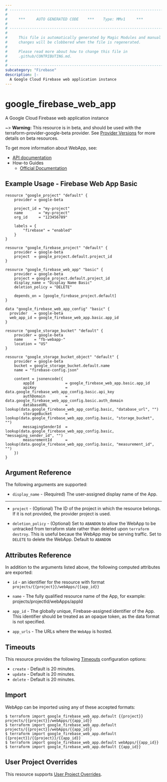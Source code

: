 ```yaml
---
# ----------------------------------------------------------------------------
#
#     ***     AUTO GENERATED CODE    ***    Type: MMv1     ***
#
# ----------------------------------------------------------------------------
#
#     This file is automatically generated by Magic Modules and manual
#     changes will be clobbered when the file is regenerated.
#
#     Please read more about how to change this file in
#     .github/CONTRIBUTING.md.
#
# ----------------------------------------------------------------------------
subcategory: "Firebase"
description: |-
  A Google Cloud Firebase web application instance
---
```


# google\_firebase\_web\_app

A Google Cloud Firebase web application instance

~> **Warning:** This resource is in beta, and should be used with the terraform-provider-google-beta provider.
See [Provider Versions](https://terraform.io/docs/providers/google/guides/provider_versions.html) for more details on beta resources.

To get more information about WebApp, see:

* [API documentation](https://firebase.google.com/docs/reference/firebase-management/rest/v1beta1/projects.webApps)
* How-to Guides
    * [Official Documentation](https://firebase.google.com/)

## Example Usage - Firebase Web App Basic


```hcl
resource "google_project" "default" {
	provider = google-beta

	project_id = "my-project"
	name       = "my-project"
	org_id     = "123456789"

	labels = {
		"firebase" = "enabled"
	}
}

resource "google_firebase_project" "default" {
	provider = google-beta
	project  = google_project.default.project_id
}

resource "google_firebase_web_app" "basic" {
	provider = google-beta
	project = google_project.default.project_id
	display_name = "Display Name Basic"
	deletion_policy = "DELETE"

	depends_on = [google_firebase_project.default]
}

data "google_firebase_web_app_config" "basic" {
  provider   = google-beta
  web_app_id = google_firebase_web_app.basic.app_id
}

resource "google_storage_bucket" "default" {
    provider = google-beta
    name     = "fb-webapp-"
    location = "US"
}

resource "google_storage_bucket_object" "default" {
    provider = google-beta
    bucket = google_storage_bucket.default.name
    name = "firebase-config.json"

    content = jsonencode({
        appId              = google_firebase_web_app.basic.app_id
        apiKey             = data.google_firebase_web_app_config.basic.api_key
        authDomain         = data.google_firebase_web_app_config.basic.auth_domain
        databaseURL        = lookup(data.google_firebase_web_app_config.basic, "database_url", "")
        storageBucket      = lookup(data.google_firebase_web_app_config.basic, "storage_bucket", "")
        messagingSenderId  = lookup(data.google_firebase_web_app_config.basic, "messaging_sender_id", "")
        measurementId      = lookup(data.google_firebase_web_app_config.basic, "measurement_id", "")
    })
}
```

## Argument Reference

The following arguments are supported:


* `display_name` -
  (Required)
  The user-assigned display name of the App.


- - -


* `project` - (Optional) The ID of the project in which the resource belongs.
    If it is not provided, the provider project is used.

* `deletion_policy` - (Optional) Set to `ABANDON` to allow the WebApp to be untracked from terraform state
rather than deleted upon `terraform destroy`. This is useful becaue the WebApp may be
serving traffic. Set to `DELETE` to delete the WebApp. Default to `ABANDON`


## Attributes Reference

In addition to the arguments listed above, the following computed attributes are exported:

* `id` - an identifier for the resource with format `projects/{{project}}/webApps/{{app_id}}`

* `name` -
  The fully qualified resource name of the App, for example:
  projects/projectId/webApps/appId

* `app_id` -
  The globally unique, Firebase-assigned identifier of the App.
  This identifier should be treated as an opaque token, as the data format is not specified.

* `app_urls` -
  The URLs where the `WebApp` is hosted.


## Timeouts

This resource provides the following
[Timeouts](https://developer.hashicorp.com/terraform/plugin/sdkv2/resources/retries-and-customizable-timeouts) configuration options:

- `create` - Default is 20 minutes.
- `update` - Default is 20 minutes.
- `delete` - Default is 20 minutes.

## Import


WebApp can be imported using any of these accepted formats:

```
$ terraform import google_firebase_web_app.default {{project}} projects/{{project}}/webApps/{{app_id}}
$ terraform import google_firebase_web_app.default projects/{{project}}/webApps/{{app_id}}
$ terraform import google_firebase_web_app.default {{project}}/{{project}}/{{app_id}}
$ terraform import google_firebase_web_app.default webApps/{{app_id}}
$ terraform import google_firebase_web_app.default {{app_id}}
```

## User Project Overrides

This resource supports [User Project Overrides](https://registry.terraform.io/providers/hashicorp/google/latest/docs/guides/provider_reference#user_project_override).
